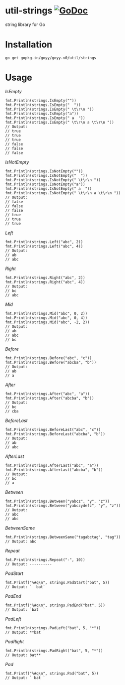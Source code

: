 # util-strings [![GoDoc](http://godoc.org/gopkg.in/goyy/goyy.v0?status.png)](http://godoc.org/gopkg.in/goyy/goyy.v0/util/strings)
string library for Go

# Installation
`go get gopkg.in/goyy/goyy.v0/util/strings`

# Usage
*IsEmpty*

	fmt.Println(strings.IsEmpty(""))
	fmt.Println(strings.IsEmpty("  "))
	fmt.Println(strings.IsEmpty(" \t\r\n "))
	fmt.Println(strings.IsEmpty("a"))
	fmt.Println(strings.IsEmpty(" a  "))
	fmt.Println(strings.IsEmpty(" \t\r\n a \t\r\n "))
	// Output:
	// true
	// true
	// true
	// false
	// false
	// false

*IsNotEmpty*

	fmt.Println(strings.IsNotEmpty(""))
	fmt.Println(strings.IsNotEmpty("  "))
	fmt.Println(strings.IsNotEmpty(" \t\r\n "))
	fmt.Println(strings.IsNotEmpty("a"))
	fmt.Println(strings.IsNotEmpty(" a  "))
	fmt.Println(strings.IsNotEmpty(" \t\r\n a \t\r\n "))
	// Output:
	// false
	// false
	// false
	// true
	// true
	// true

*Left*

	fmt.Println(strings.Left("abc", 2))
	fmt.Println(strings.Left("abc", 4))
	// Output:
	// ab
	// abc

*Right*

	fmt.Println(strings.Right("abc", 2))
	fmt.Println(strings.Right("abc", 4))
	// Output:
	// bc
	// abc

*Mid*

	fmt.Println(strings.Mid("abc", 0, 2))
	fmt.Println(strings.Mid("abc", 0, 4))
	fmt.Println(strings.Mid("abc", -2, 2))
	// Output:
	// ab
	// abc
	// bc

*Before*

	fmt.Println(strings.Before("abc", "c"))
	fmt.Println(strings.Before("abcba", "b"))
	// Output:
	// ab
	// a

*After*

	fmt.Println(strings.After("abc", "a"))
	fmt.Println(strings.After("abcba", "b"))
	// Output:
	// bc
	// cba

*BeforeLast*

	fmt.Println(strings.BeforeLast("abc", "c"))
	fmt.Println(strings.BeforeLast("abcba", "b"))
	// Output:
	// ab
	// abc

*AfterLast*

	fmt.Println(strings.AfterLast("abc", "a"))
	fmt.Println(strings.AfterLast("abcba", "b"))
	// Output:
	// bc
	// a

*Between*

	fmt.Println(strings.Between("yabcz", "y", "z"))
	fmt.Println(strings.Between("yabczydefz", "y", "z"))
	// Output:
	// abc
	// abc

*BetweenSame*

	fmt.Println(strings.BetweenSame("tagabctag", "tag"))
	// Output: abc

*Repeat*

	fmt.Println(strings.Repeat("-", 10))
	// Output: ----------

*PadStart*

	fmt.Printf("%#q\n", strings.PadStart("bat", 5))
	// Output: `  bat`

*PadEnd*

	fmt.Printf("%#q\n", strings.PadEnd("bat", 5))
	// Output: `bat  `

*PadLeft*

	fmt.Println(strings.PadLeft("bat", 5, "*"))
	// Output: **bat

*PadRight*

	fmt.Println(strings.PadRight("bat", 5, "*"))
	// Output: bat**

*Pad*

	fmt.Printf("%#q\n", strings.Pad("bat", 5))
	// Output: ` bat `
